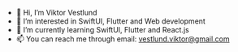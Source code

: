 - 👋 Hi, I’m Viktor Vestlund
- 👀 I’m interested in SwiftUI, Flutter and Web development 
- 🌱 I’m currently learning SwiftUI, Flutter and React.js
- 📫 You can reach me through email: vestlund.viktor@gmail.com

<!---
chalvikves/chalvikves is a ✨ special ✨ repository because its `README.md` (this file) appears on your GitHub profile.
You can click the Preview link to take a look at your changes.
--->
